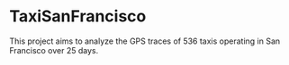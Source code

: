 # TaxiSanFrancisco
This project aims to analyze the GPS traces of 536 taxis operating in San Francisco over 25 days.
